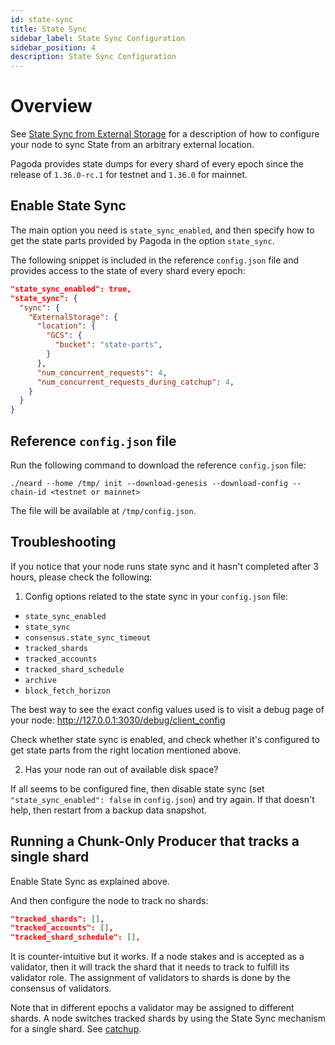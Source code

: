 ```yaml
---
id: state-sync
title: State Sync
sidebar_label: State Sync Configuration
sidebar_position: 4
description: State Sync Configuration
---
```


# Overview

See [State Sync from External Storage](https://github.com/near/nearcore/blob/master/docs/misc/state_sync_from_external_storage.md)
for a description of how to configure your node to sync State from an arbitrary
external location.

Pagoda provides state dumps for every shard of every epoch since the release of
`1.36.0-rc.1` for testnet and `1.36.0` for mainnet.

## Enable State Sync

The main option you need is `state_sync_enabled`, and then specify how to get
the state parts provided by Pagoda in the option `state_sync`.

The following snippet is included in the reference `config.json` file and
provides access to the state of every shard every epoch:

```json
"state_sync_enabled": true,
"state_sync": {
  "sync": {
    "ExternalStorage": {
      "location": {
        "GCS": {
          "bucket": "state-parts",
        }
      },
      "num_concurrent_requests": 4,
      "num_concurrent_requests_during_catchup": 4,
    }
  }
}
```

## Reference `config.json` file

Run the following command to download the reference `config.json` file:

```shell
./neard --home /tmp/ init --download-genesis --download-config --chain-id <testnet or mainnet>
```

The file will be available at `/tmp/config.json`.

## Troubleshooting

If you notice that your node runs state sync and it hasn't completed after 3 hours, please check the following:

1. Config options related to the state sync in your `config.json` file:
* `state_sync_enabled`
* `state_sync`
* `consensus.state_sync_timeout`
* `tracked_shards`
* `tracked_accounts`
* `tracked_shard_schedule`
* `archive`
* `block_fetch_horizon`

The best way to see the exact config values used is to visit a debug page of your node: http://127.0.0.1:3030/debug/client_config

Check whether state sync is enabled, and check whether it's configured to get state parts from the right location mentioned above.

2. Has your node ran out of available disk space?

If all seems to be configured fine, then disable state sync (set `"state_sync_enabled": false` in `config.json`) and try again.
If that doesn't help, then restart from a backup data snapshot.

## Running a Chunk-Only Producer that tracks a single shard

Enable State Sync as explained above.

And then configure the node to track no shards:

```json
"tracked_shards": [],
"tracked_accounts": [],
"tracked_shard_schedule": [],
```

It is counter-intuitive but it works. If a node stakes and is accepted as a
validator, then it will track the shard that it needs to track to fulfill its
validator role. The assignment of validators to shards is done by the consensus
of validators.

Note that in different epochs a validator may be assigned to different shards. A
node switches tracked shards by using the State Sync mechanism for a single
shard. See [catchup](https://github.com/near/nearcore/blob/master/docs/architecture/how/sync.md#catchup).
